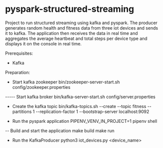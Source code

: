 # pyspark-structured-streaming
Project to run structured streaming using kafka and pyspark. The producer generates random health and fitness data from three iot devices and sends it to kafka.
The application then receives the data in real time and aggregates the average heartbeat and total steps per device type and displays it on the console in real time. 

Prerequisites:
- Kafka

Preparation:
- Start kafka zookeeper
bin/zookeeper-server-start.sh config/zookeeper.properties

----- Start kafka broker
bin/kafka-server-start.sh config/server.properties

- Create the kafka topic
bin/kafka-topics.sh --create --topic fitness --partitions 1 --replication-factor 1 --bootstrap-server localhost:9092

- Run the pyspark application
PIPENV_VENV_IN_PROJECT=1 pipenv shell

-- Build and start the application
make build
make run

- Run the KafkaProducer
python3 iot_devices.py <device_name>